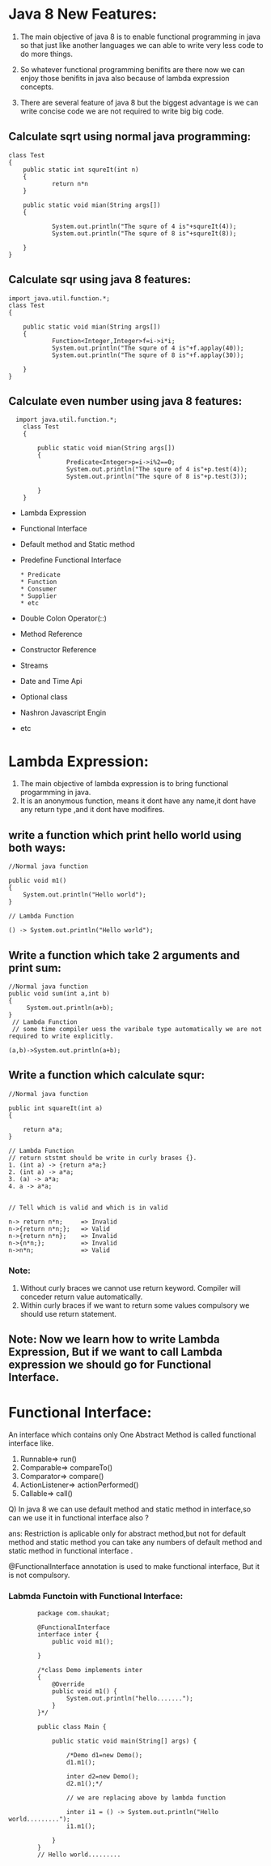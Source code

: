 # Java 8 New Features:

1. The main objective of java 8 is to enable functional programming in java so that just like another languages we can able to write very less code to do more things.

2. So whatever functional programming benifits are there now we can enjoy those benifits in java also because of lambda expression concepts.

3. There are several feature of java 8 but the biggest advantage is we can write concise code we are not required to write big big code.  

## Calculate sqrt using normal java programming:

    class Test
    {
        public static int squreIt(int n)
        {
                return n*n
        }
    
        public static void mian(String args[])
        {
       
                System.out.println("The squre of 4 is"+squreIt(4));
                System.out.println("The squre of 8 is"+squreIt(8));
       
        }
    }

## Calculate sqr using java 8 features:

    import java.util.function.*;
    class Test
    {
        
        public static void mian(String args[])
        {
                Function<Integer,Integer>f=i->i*i;
                System.out.println("The squre of 4 is"+f.applay(40));
                System.out.println("The squre of 8 is"+f.applay(30));
       
        }
    }   
    
## Calculate even number using java 8 features:

      import java.util.function.*;
        class Test
        {

            public static void mian(String args[])
            {
                    Predicate<Integer>p=i->i%2==0;
                    System.out.println("The squre of 4 is"+p.test(4));
                    System.out.println("The squre of 8 is"+p.test(3));

            }
        }     

* Lambda Expression
* Functional Interface
* Default method and Static method
* Predefine Functional Interface
    
      * Predicate
      * Function
      * Consumer
      * Supplier
      * etc
* Double Colon Operator(::)
* Method Reference
* Constructor Reference
* Streams
* Date and Time Api
* Optional class
* Nashron Javascript Engin
* etc

#  Lambda Expression:

1. The main objective of lambda expression is to bring functional progarmming in java.  
2. It is an anonymous function, means it dont have any name,it dont have any return type ,and it dont have modifires.

##  write a function which print hello world using both ways:

    //Normal java function 
    
    public void m1()
    {
        System.out.println("Hello world");
    }
    
    // Lambda Function
    
    () -> System.out.println("Hello world");
    
    
## Write a function which take 2 arguments and print sum:

    //Normal java function 
    public void sum(int a,int b)
    {
         System.out.println(a+b);
    }
     // Lambda Function
     // some time compiler uess the varibale type automatically we are not required to write explicitly.
     
    (a,b)->System.out.println(a+b);
    
## Write a function which calculate squr:

    //Normal java function 
    
    public int squareIt(int a)
    {
    
        return a*a;
    }

    // Lambda Function
    // return ststmt should be write in curly brases {}.
    1. (int a) -> {return a*a;}
    2. (int a) -> a*a;
    3. (a) -> a*a;
    4. a -> a*a;
    
    
    // Tell which is valid and which is in valid
    
    n-> return n*n;     => Invalid
    n->{return n*n;};   => Valid
    n->{return n*n};    => Invalid
    n->{n*n;};          => Invalid
    n->n*n;             => Valid
    
    
### Note: 

1. Without curly braces we cannot use return keyword. Compiler will conceder return value automatically.
2. Within curly braces if we want to return some values compulsory we should use return statement.



    
## Note: Now we learn how to write Lambda Expression, But if we want to call Lambda expression we should go for Functional Interface.

# Functional Interface:

An interface which contains only One Abstract Method is called functional interface like.  

1. Runnable=>   run()
2. Comparable=> compareTo()
3. Comparator=> compare()
4. ActionListener=> actionPerformed()
5. Callable=> call()

Q) In java 8 we can use default method and static method in interface,so can we use it in functional interface also ?  

ans: Restriction is aplicable only for abstract method,but not for default method and static method you can take any numbers of default method and static method in functional interface .

@FunctionalInterface annotation is used to make functional interface, But it is not compulsory.

### Labmda Functoin with Functional Interface:

            package com.shaukat;

            @FunctionalInterface
            interface inter {
                public void m1();

            }

            /*class Demo implements inter
            {
                @Override
                public void m1() {
                    System.out.println("hello.......");
                }
            }*/

            public class Main {

                public static void main(String[] args) {

                    /*Demo d1=new Demo();
                    d1.m1();

                    inter d2=new Demo();
                    d2.m1();*/

                    // we are replacing above by lambda function

                    inter i1 = () -> System.out.println("Hello world.........");
                    i1.m1();

                }
            }
            // Hello world.........        
